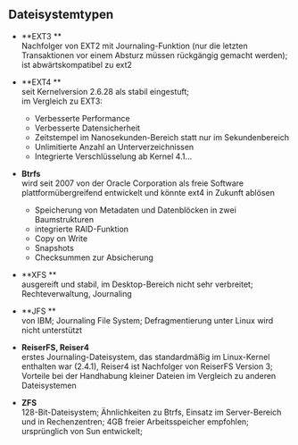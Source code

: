 ## Dateisystemtypen

* **EXT3 **  
  Nachfolger von EXT2 mit Journaling-Funktion \(nur die letzten Transaktionen vor einem Absturz müssen rückgängig gemacht werden\); ist abwärtskompatibel zu ext2

* **EXT4 **  
  seit Kernelversion 2.6.28 als stabil eingestuft;  
  im Vergleich zu EXT3:

  * Verbesserte Performance 
  * Verbesserte Datensicherheit
  * Zeitstempel im Nanosekunden-Bereich statt nur im Sekundenbereich
  * Unlimitierte Anzahl an Unterverzeichnissen
  * Integrierte Verschlüsselung ab Kernel 4.1...

* **Btrfs**  
  wird seit 2007 von der Oracle Corporation als freie Software plattformübergreifend entwickelt und könnte ext4 in Zukunft ablösen

  * Speicherung von Metadaten und Datenblöcken in zwei Baumstrukturen
  * integrierte RAID-Funktion
  * Copy on Write
  * Snapshots
  * Checksummen zur Absicherung

* **XFS  **  
  ausgereift und stabil, im Desktop-Bereich nicht sehr verbreitet; Rechteverwaltung, Journaling

* **JFS **  
  von IBM; Journaling File System; Defragmentierung unter Linux wird nicht unterstützt

* **ReiserFS, Reiser4**  
  erstes Journaling-Dateisystem, das standardmäßig im Linux-Kernel enthalten war \(2.4.1\), Reiser4 ist Nachfolger von ReiserFS Version 3; Vorteile bei der Handhabung kleiner Dateien im Vergleich zu anderen Dateisystemen

* **ZFS**  
  128-Bit-Dateisystem; Ähnlichkeiten zu Btrfs, Einsatz im Server-Bereich und in Rechenzentren; 4GB freier Arbeitsspeicher empfohlen; ursprünglich von Sun entwickelt;



